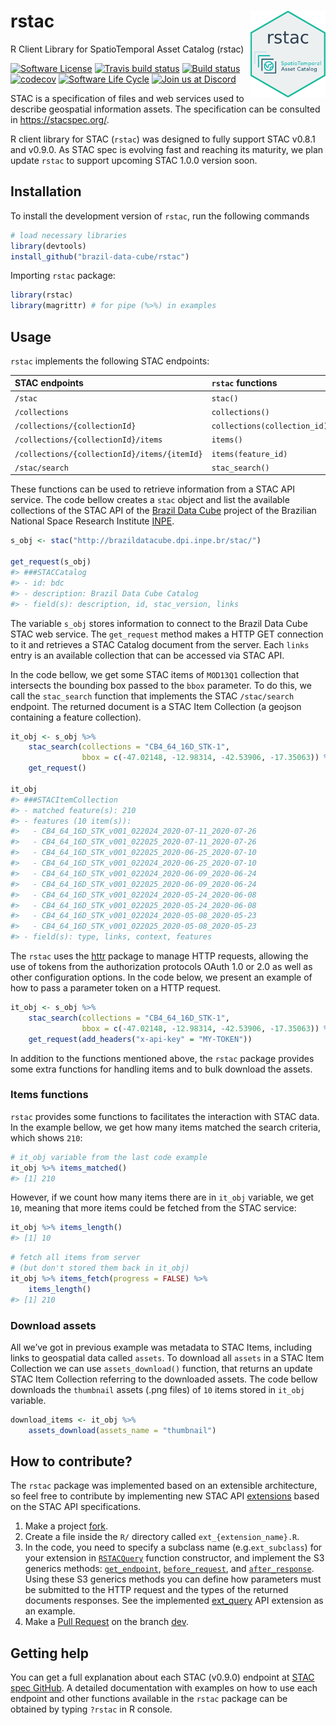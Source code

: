 
<!-- README.md is generated from README.Rmd. Please edit that file -->

# rstac <img src="inst/extdata/img/logo.png" align="right" width="120"/>

R Client Library for SpatioTemporal Asset Catalog (rstac)

<!-- badges: start -->

[![Software
License](https://img.shields.io/badge/license-MIT-green)](https://github.com/brazil-data-cube/rstac/blob/master/LICENSE)
[![Travis build
status](https://travis-ci.com/OldLipe/rstac.svg?branch=master)](https://travis-ci.com/OldLipe/rstac)
[![Build
status](https://ci.appveyor.com/api/projects/status/73w7h6u46l1587jj?svg=true)](https://ci.appveyor.com/project/OldLipe/rstac)
[![codecov](https://codecov.io/gh/OldLipe/rstac/branch/master/graph/badge.svg)](https://codecov.io/gh/OldLipe/rstac)
[![Software Life
Cycle](https://img.shields.io/badge/lifecycle-maturing-blue.svg)](https://www.tidyverse.org/lifecycle/#maturing)
[![Join us at
Discord](https://img.shields.io/discord/689541907621085198?logo=discord&logoColor=ffffff&color=7389D8)](https://discord.com/channels/689541907621085198#)
<!-- badges: end -->

STAC is a specification of files and web services used to describe
geospatial information assets. The specification can be consulted in
<https://stacspec.org/>.

R client library for STAC (`rstac`) was designed to fully support STAC
v0.8.1 and v0.9.0. As STAC spec is evolving fast and reaching its
maturity, we plan update `rstac` to support upcoming STAC 1.0.0 version
soon.

## Installation

To install the development version of `rstac`, run the following
commands

``` r
# load necessary libraries
library(devtools)
install_github("brazil-data-cube/rstac")
```

Importing `rstac` package:

``` r
library(rstac)
library(magrittr) # for pipe (%>%) in examples
```

## Usage

`rstac` implements the following STAC endpoints:

| **STAC** endpoints                           | `rstac` functions            |
| :------------------------------------------- | :--------------------------- |
| `/stac`                                      | `stac()`                     |
| `/collections`                               | `collections()`              |
| `/collections/{collectionId}`                | `collections(collection_id)` |
| `/collections/{collectionId}/items`          | `items()`                    |
| `/collections/{collectionId}/items/{itemId}` | `items(feature_id)`          |
| `/stac/search`                               | `stac_search()`              |

These functions can be used to retrieve information from a STAC API
service. The code bellow creates a `stac` object and list the available
collections of the STAC API of the [Brazil Data
Cube](http://brazildatacube.org/) project of the Brazilian National
Space Research Institute [INPE](http://www.inpe.br/).

``` r
s_obj <- stac("http://brazildatacube.dpi.inpe.br/stac/")

get_request(s_obj)
#> ###STACCatalog
#> - id: bdc
#> - description: Brazil Data Cube Catalog
#> - field(s): description, id, stac_version, links
```

The variable `s_obj` stores information to connect to the Brazil Data
Cube STAC web service. The `get_request` method makes a HTTP GET
connection to it and retrieves a STAC Catalog document from the server.
Each `links` entry is an available collection that can be accessed via
STAC API.

In the code bellow, we get some STAC items of `MOD13Q1` collection that
intersects the bounding box passed to the `bbox` parameter. To do this,
we call the `stac_search` function that implements the STAC
`/stac/search` endpoint. The returned document is a STAC Item Collection
(a geojson containing a feature collection).

``` r
it_obj <- s_obj %>% 
    stac_search(collections = "CB4_64_16D_STK-1",
                bbox = c(-47.02148, -12.98314, -42.53906, -17.35063)) %>%
    get_request()

it_obj
#> ###STACItemCollection
#> - matched feature(s): 210
#> - features (10 item(s)):
#>   - CB4_64_16D_STK_v001_022024_2020-07-11_2020-07-26
#>   - CB4_64_16D_STK_v001_022025_2020-07-11_2020-07-26
#>   - CB4_64_16D_STK_v001_022025_2020-06-25_2020-07-10
#>   - CB4_64_16D_STK_v001_022024_2020-06-25_2020-07-10
#>   - CB4_64_16D_STK_v001_022024_2020-06-09_2020-06-24
#>   - CB4_64_16D_STK_v001_022025_2020-06-09_2020-06-24
#>   - CB4_64_16D_STK_v001_022024_2020-05-24_2020-06-08
#>   - CB4_64_16D_STK_v001_022025_2020-05-24_2020-06-08
#>   - CB4_64_16D_STK_v001_022024_2020-05-08_2020-05-23
#>   - CB4_64_16D_STK_v001_022025_2020-05-08_2020-05-23
#> - field(s): type, links, context, features
```

The `rstac` uses the [httr](https://github.com/r-lib/httr) package to
manage HTTP requests, allowing the use of tokens from the authorization
protocols OAuth 1.0 or 2.0 as well as other configuration options. In
the code below, we present an example of how to pass a parameter token
on a HTTP request.

``` r
it_obj <- s_obj %>% 
    stac_search(collections = "CB4_64_16D_STK-1",
                bbox = c(-47.02148, -12.98314, -42.53906, -17.35063)) %>%
    get_request(add_headers("x-api-key" = "MY-TOKEN"))
```

In addition to the functions mentioned above, the `rstac` package
provides some extra functions for handling items and to bulk download
the assets.

### Items functions

`rstac` provides some functions to facilitates the interaction with STAC
data. In the example bellow, we get how many items matched the search
criteria, which shows `210`:

``` r
# it_obj variable from the last code example
it_obj %>% items_matched()
#> [1] 210
```

However, if we count how many items there are in `it_obj` variable, we
get `10`, meaning that more items could be fetched from the STAC
service:

``` r
it_obj %>% items_length()
#> [1] 10
```

``` r
# fetch all items from server 
# (but don't stored them back in it_obj)
it_obj %>% items_fetch(progress = FALSE) %>%
    items_length()
#> [1] 210
```

### Download assets

All we’ve got in previous example was metadata to STAC Items, including
links to geospatial data called `assets`. To download all `assets` in a
STAC Item Collection we can use `assets_download()` function, that
returns an update STAC Item Collection referring to the downloaded
assets. The code bellow downloads the `thumbnail` assets (.png files) of
`10` items stored in `it_obj` variable.

``` r
download_items <- it_obj %>% 
    assets_download(assets_name = "thumbnail")
```

## How to contribute?

The `rstac` package was implemented based on an extensible architecture,
so feel free to contribute by implementing new STAC API
[extensions](https://github.com/radiantearth/stac-spec/tree/v0.9.0/api-spec/extensions)
based on the STAC API specifications.

1.  Make a project
    [fork](https://docs.github.com/en/github/getting-started-with-github/fork-a-repo).
2.  Create a file inside the `R/` directory called
    `ext_{extension_name}.R`.
3.  In the code, you need to specify a subclass name
    (e.g.`ext_subclass`) for your extension in
    [`RSTACQuery`](https://github.com/OldLipe/rstac/blob/49370251033cca26c6da5b1a38f6d4fa4a83bb96/R/documents.R#L33-L40)
    function constructor, and implement the S3 generics methods:
    [`get_endpoint`](https://github.com/OldLipe/rstac/blob/49370251033cca26c6da5b1a38f6d4fa4a83bb96/R/extensions.R#L87-L90),
    [`before_request`](https://github.com/OldLipe/rstac/blob/49370251033cca26c6da5b1a38f6d4fa4a83bb96/R/extensions.R#L93-L96),
    and
    [`after_response`](https://github.com/OldLipe/rstac/blob/49370251033cca26c6da5b1a38f6d4fa4a83bb96/R/extensions.R#L99-L102).
    Using these S3 generics methods you can define how parameters must
    be submitted to the HTTP request and the types of the returned
    documents responses. See the implemented
    [ext\_query](https://github.com/brazil-data-cube/rstac/blob/master/R/ext_query.R)
    API extension as an example.  
4.  Make a [Pull
    Request](https://docs.github.com/en/github/collaborating-with-issues-and-pull-requests/creating-a-pull-request)
    on the branch [dev](https://github.com/OldLipe/rstac/tree/dev).

## Getting help

You can get a full explanation about each STAC (v0.9.0) endpoint at
[STAC spec
GitHub](https://github.com/radiantearth/stac-spec/tree/v0.9.0). A
detailed documentation with examples on how to use each endpoint and
other functions available in the `rstac` package can be obtained by
typing `?rstac` in R console.
